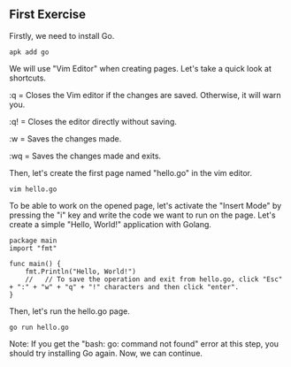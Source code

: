 ## First Exercise
Firstly, we need to install Go.
```
apk add go
```
We will use "Vim Editor" when creating pages. Let's take a quick look at shortcuts.

:q = Closes the Vim editor if the changes are saved. Otherwise, it will warn you.

:q! = Closes the editor directly without saving.

:w = Saves the changes made.

:wq = Saves the changes made and exits.

Then, let's create the first page named "hello.go" in the vim editor.

```
vim hello.go
```
To be able to work on the opened page, let's activate the "Insert Mode" by pressing the "i" key and write the code we want to run on the page.
Let's create a simple "Hello, World!" application with Golang.
```
package main
import "fmt"
 
func main() {
    fmt.Println("Hello, World!")
    //   // To save the operation and exit from hello.go, click "Esc" + ":" + "w" + "q" + "!" characters and then click "enter".
}
```
Then, let's run the hello.go page.
```
go run hello.go
```
Note: If you get the "bash: go: command not found" error at this step, you should try installing Go again.
Now, we can continue.